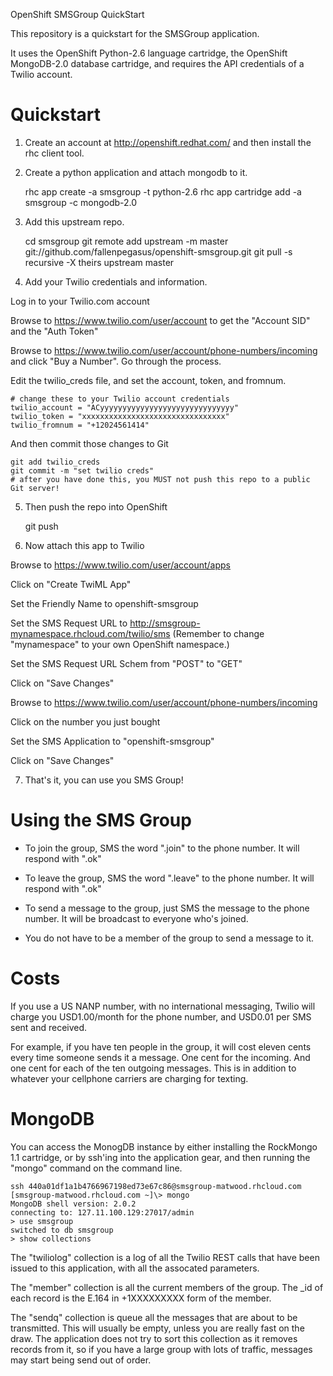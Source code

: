 OpenShift SMSGroup QuickStart

This repository is a quickstart for the SMSGroup application.

It uses the OpenShift Python-2.6 language cartridge, the OpenShift MongoDB-2.0 database cartridge, and requires the API credentials of a Twilio account.


Quickstart
==========

1. Create an account at http://openshift.redhat.com/ and then install the rhc client tool.

2. Create a python application and attach mongodb to it.

    rhc app create -a smsgroup -t python-2.6
    rhc app cartridge add -a smsgroup -c mongodb-2.0

3. Add this upstream repo.

    cd smsgroup
    git remote add upstream -m master git://github.com/fallenpegasus/openshift-smsgroup.git
    git pull -s recursive -X theirs upstream master

4. Add your Twilio credentials and information.

Log in to your Twilio.com account

Browse to https://www.twilio.com/user/account to get the "Account SID" and the "Auth Token"

Browse to https://www.twilio.com/user/account/phone-numbers/incoming and click "Buy a Number". Go through the process.

Edit the twilio_creds file, and set the account, token, and fromnum.  

    # change these to your Twilio account credentials
    twilio_account = "ACyyyyyyyyyyyyyyyyyyyyyyyyyyyyyy"
    twilio_token = "xxxxxxxxxxxxxxxxxxxxxxxxxxxxxxxx"
    twilio_fromnum = "+12024561414"

And then commit those changes to Git

    git add twilio_creds
    git commit -m "set twilio creds"
    # after you have done this, you MUST not push this repo to a public Git server!

5. Then push the repo into OpenShift

    git push

6. Now attach this app to Twilio

Browse to https://www.twilio.com/user/account/apps

Click on "Create TwiML App"

Set the Friendly Name to openshift-smsgroup

Set the SMS Request URL to http://smsgroup-mynamespace.rhcloud.com/twilio/sms (Remember to change "mynamespace" to your own OpenShift namespace.)

Set the SMS Request URL Schem from "POST" to "GET"

Click on "Save Changes"

Browse to https://www.twilio.com/user/account/phone-numbers/incoming

Click on the number you just bought

Set the SMS Application to "openshift-smsgroup"

Click on "Save Changes"

7. That's it, you can use you SMS Group!



Using the SMS Group
===================

* To join the group, SMS the word ".join" to the phone number.  It will respond with ".ok"

* To leave the group, SMS the word ".leave" to the phone number.  It will respond with ".ok"

* To send a message to the group, just SMS the message to the phone number.  It will be broadcast to everyone who's joined.

* You do not have to be a member of the group to send a message to it.


Costs
=====

If you use a US NANP number, with no international messaging, Twilio will charge you USD1.00/month for the phone number, and USD0.01 per SMS sent and received.

For example, if you have ten people in the group, it will cost eleven cents every time someone sends it a message. One cent for the incoming.  And one cent for each of the ten outgoing messages. 
This is in addition to whatever your cellphone carriers are charging for texting.


MongoDB
=======

You can access the MonogDB instance by either installing the RockMongo 1.1 cartridge, or by ssh'ing into the application gear, and then running the "mongo" command on the command line.

    ssh 440a01df1a1b4766967198ed73e67c86@smsgroup-matwood.rhcloud.com
    [smsgroup-matwood.rhcloud.com ~]\> mongo
    MongoDB shell version: 2.0.2
    connecting to: 127.11.100.129:27017/admin
    > use smsgroup
    switched to db smsgroup
    > show collections

The "twiliolog" collection is a log of all the Twilio REST calls that have been issued to this application, with all the assocated parameters.

The "member" collection is all the current members of the group.  The _id of each record is the E.164 in +1XXXXXXXXX form of the member.

The "sendq" collection is queue all the messages that are about to be transmitted.  This will usually be empty, unless you are really fast on the draw.  The application does not try to sort this collection as it removes records from it, so if you have a large group with lots of traffic, messages may start being send out of order.


